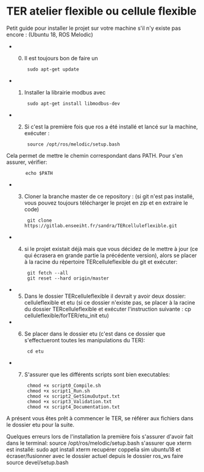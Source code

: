 # TER atelier flexible ou cellule flexible

Petit guide pour installer le projet sur votre machine s'il n'y existe pas encore : (Ubuntu 18, ROS Melodic)

- 0) Il est toujours bon de faire un 

          sudo apt-get update

- 1) Installer la librairie modbus avec 

          sudo apt-get install libmodbus-dev
          
- 2) Si c'est la première fois que ros a été installé et lancé sur la machine, exécuter :
    
          source /opt/ros/melodic/setup.bash

Cela permet de mettre le chemin correspondant dans PATH. Pour s'en assurer, vérifier:

           echo $PATH
           
- 3) Cloner la branche master de ce repository :
    (si git n'est pas installé, vous pouvez toujours télécharger le projet en zip et en extraire le code)
    
          git clone https://gitlab.enseeiht.fr/sandra/TERcelluleflexible.git

- 4) si le projet existait déjà mais que vous décidez de le mettre à jour (ce qui écrasera en grande partie la précédente version), alors se placer à la racine du répertoire TERcelluleflexible du git et exécuter:

          git fetch --all
          git reset --hard origin/master

- 5) Dans le dossier TERcelluleflexible il devrait y avoir deux dossier: celluleflexible et etu (si ce dossier n'existe pas, se placer à la racine du dossier TERcelluleflexible et exécuter l'instruction suivante : cp celluleflexible/forTER/etu_init etu)

- 6) Se placer dans le dossier etu (c'est dans ce dossier que s'effectueront toutes les manipulations du TER):
    
          cd etu

- 7) S'assurer que les différents scripts sont bien executables:
    
          chmod +x script0_Compile.sh
          chmod +x script1_Run.sh
          chmod +x script2_GetSimuOutput.txt
          chmod +x script3_Validation.txt
          chmod +x script4_Documentation.txt

A présent vous êtes prêt à commencer le TER, se référer aux fichiers dans le dossier etu pour la suite.


Quelques erreurs lors de l'installation la première fois
s'assurer d'avoir fait dans le terminal: source /opt/ros/melodic/setup.bash
s'assurer que xterm est installé: sudo apt install xterm
recupérer coppelia sim ubuntu18 et écraser/fusionner avec le dossier actuel
depuis le dossier ros_ws faire source devel/setup.bash


